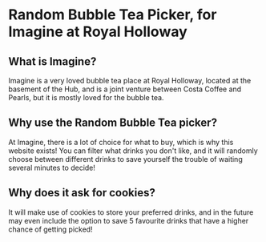 # Random Bubble Tea Picker, for Imagine at Royal Holloway

## What is Imagine?

Imagine is a very loved bubble tea place at Royal Holloway, located at the basement of the Hub, and is a joint venture between Costa Coffee and Pearls, but it is mostly loved for the bubble tea.

## Why use the Random Bubble Tea picker?

At Imagine, there is a lot of choice for what to buy, which is why this website exists! You can filter what drinks you don't like, and it will randomly choose between different drinks to save yourself the trouble of waiting several minutes to decide!

## Why does it ask for cookies?

It will make use of cookies to store your preferred drinks, and in the future may even include the option to save 5 favourite drinks that have a higher chance of getting picked!
